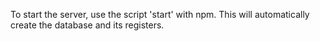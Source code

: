 To start the server, use the script 'start' with npm. This will automatically create the database and its registers.
